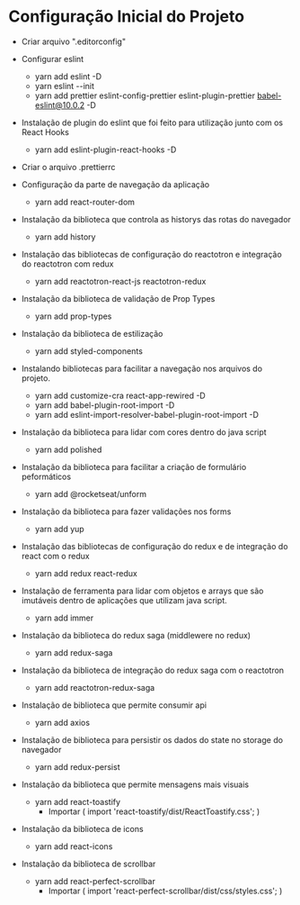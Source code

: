 # Configuração Inicial do Projeto

- Criar arquivo ".editorconfig"

- Configurar eslint

  - yarn add eslint -D
  - yarn eslint --init
  - yarn add prettier eslint-config-prettier eslint-plugin-prettier babel-eslint@10.0.2 -D

- Instalação de plugin do eslint que foi feito para utilização junto com os React Hooks

  - yarn add eslint-plugin-react-hooks -D

- Criar o arquivo .prettierrc

- Configuração da parte de navegação da aplicação

  - yarn add react-router-dom

- Instalação da biblioteca que controla as historys das rotas do navegador

  - yarn add history

- Instalação das bibliotecas de configuração do reactotron e integração do reactotron com redux

  - yarn add reactotron-react-js reactotron-redux

- Instalação da biblioteca de validação de Prop Types

  - yarn add prop-types

- Instalação da biblioteca de estilização

  - yarn add styled-components

- Instalando bibliotecas para facilitar a navegação nos arquivos do projeto.

  - yarn add customize-cra react-app-rewired -D
  - yarn add babel-plugin-root-import -D
  - yarn add eslint-import-resolver-babel-plugin-root-import -D

- Instalação da biblioteca para lidar com cores dentro do java script

  - yarn add polished

- Instalação da biblioteca para facilitar a criação de formulário peformáticos

  - yarn add @rocketseat/unform

- Instalação da biblioteca para fazer validações nos forms

  - yarn add yup

- Instalação das bibliotecas de configuração do redux e de integração do react com o redux

  - yarn add redux react-redux

- Instalação de ferramenta para lidar com objetos e arrays que são imutáveis dentro de aplicações que utilizam java script.

  - yarn add immer

- Instalação da biblioteca do redux saga (middlewere no redux)

  - yarn add redux-saga

- Instalação da biblioteca de integração do redux saga com o reactotron

  - yarn add reactotron-redux-saga

- Instalação de biblioteca que permite consumir api

  - yarn add axios

- Instalação de biblioteca para persistir os dados do state no storage do navegador

  - yarn add redux-persist

- Instalação da biblioteca que permite mensagens mais visuais

  - yarn add react-toastify
    - Importar ( import 'react-toastify/dist/ReactToastify.css'; )

- Instalação da biblioteca de icons

  - yarn add react-icons

- Instalação da biblioteca de scrollbar

  - yarn add react-perfect-scrollbar
    - Importar ( import 'react-perfect-scrollbar/dist/css/styles.css'; )

